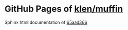 GitHub Pages of [klen/muffin](https://github.com/klen/muffin.git)
===
Sphinx html documentation of [65aad366](https://github.com/klen/muffin/tree/65aad366ac910640eb59888241a75c1d9e366806)

